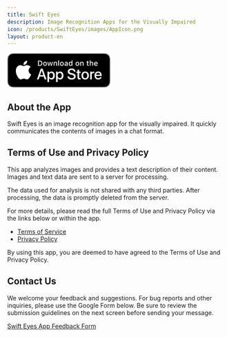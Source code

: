 ```yaml
---
title: Swift Eyes
description: Image Recognition Apps for the Visually Impaired
icon: /products/SwiftEyes/images/AppIcon.png
layout: product-en
---
```

[![Download on the App Store](/images/AppStoreUS.svg)](https://apps.apple.com/us/app/swift-eyes/id6742831929)

## About the App

Swift Eyes is an image recognition app for the visually impaired. It quickly communicates the contents of images in a chat format.

## Terms of Use and Privacy Policy

This app analyzes images and provides a text description of their content. Images and text data are sent to a server for processing.  

The data used for analysis is not shared with any third parties. After processing, the data is promptly deleted from the server.  

For more details, please read the full Terms of Use and Privacy Policy via the links below or within the app.  

- [Terms of Service](https://moutend.github.io/products/SwiftEyes/en/terms-of-service.md)
- [Privacy Policy](https://moutend.github.io/products/SwiftEyes/en/privacy-policy.html)

By using this app, you are deemed to have agreed to the Terms of Use and Privacy Policy.

## Contact Us

We welcome your feedback and suggestions. For bug reports and other inquiries, please use the Google Form below. Be sure to review the submission guidelines on the next screen before sending your message.

[Swift Eyes App Feedback Form](https://docs.google.com/forms/d/e/1FAIpQLSdoLmKot6JKojLeA82mOkxv3KDluY2LvMeDaxdinACedSS0pg/viewform?usp=dialog)
